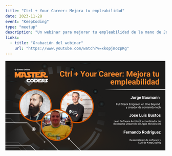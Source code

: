 ```yaml
---
title: "Ctrl + Your Career: Mejora tu empleabilidad"
date: 2023-11-28
event: "KeepCoding"
type: "meetup"
description: "Un webinar para mejorar tu empleabilidad de la mano de Jorge Baumann Full Stack Engineer, Jose Luis Bustos, coordinador del Bootcamp Desarrollo de Apps Móviles IOS y Fernando Rodriguez CLO de KeepCoding."
links:
  - title: "Grabación del webinar"
    url: "https://www.youtube.com/watch?v=xkopjmozpKg"
---
```


![Webinar KeepCoding - Mejora tu empleabilidad](../../assets/talks/keepcoding-empleabilidad/main.png)
